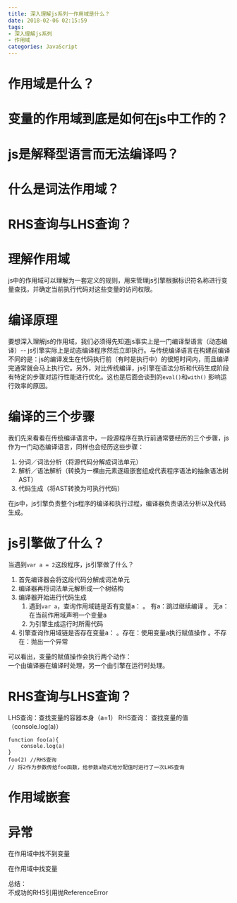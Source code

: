 ```yaml
---
title: 深入理解js系列一作用域是什么？
date: 2018-02-06 02:15:59
tags:
- 深入理解js系列
- 作用域
categories: JavaScript
---
```


# 作用域是什么？
# 变量的作用域到底是如何在js中工作的？
# js是解释型语言而无法编译吗？
# 什么是词法作用域？
# RHS查询与LHS查询？

# 理解作用域
js中的作用域可以理解为一套定义的规则，用来管理js引擎根据标识符名称进行变量查找，并确定当前执行代码对这些变量的访问权限。  

# 编译原理

要想深入理解js的作用域，我们必须得先知道js事实上是一门编译型语言（动态编译）-- js引擎实际上是动态编译程序然后立即执行。与传统编译语言在构建前编译不同的是：js的编译发生在代码执行前（有时是执行中）的很短时间内，而且编译完通常就会马上执行它。另外，对比传统编译，js引擎在语法分析和代码生成阶段有特定的步骤对运行性能进行优化。这也是后面会谈到的`eval()`和`with()` 影响运行效率的原因。


# 编译的三个步骤
我们先来看看在传统编译语言中，一段源程序在执行前通常要经历的三个步骤，js作为一门动态编译语言，同样也会经历这些步骤：
1. 分词／词法分析（将源代码分解成词法单元）
2. 解析／语法解析（转换为一棵由元素逐级嵌套组成代表程序语法的抽象语法树AST）
3. 代码生成（将AST转换为可执行代码）

在js中，js引擎负责整个js程序的编译和执行过程，编译器负责语法分析以及代码生成。

# js引擎做了什么？
当遇到`var a = 2`这段程序，js引擎做了什么？
1. 首先编译器会将这段代码分解成词法单元
2. 编译器再将词法单元解析成一个树结构
3. 编译器开始进行代码生成  
    1. 遇到`var a`，查询作用域链是否有变量a：
        。 有a：跳过继续编译
        。 无a：在当前作用域声明一个变量a
    2. 为引擎生成运行时所需代码    
4. 引擎查询作用域链是否存在变量a：
    。存在：使用变量a执行赋值操作
    。不存在：抛出一个异常

可以看出，变量的赋值操作会执行两个动作：  
一个由编译器在编译时处理，另一个由引擎在运行时处理。  

# RHS查询与LHS查询？
LHS查询：查找变量的容器本身（a=1）
RHS查询： 查找变量的值（console.log(a)）
  

    function foo(a){
        console.log(a)
    }
    foo(2) //RHS查询
    // 将2作为参数传给foo函数，给参数a隐式地分配值时进行了一次LHS查询

# 作用域嵌套
# 异常

在作用域中找不到变量  

在作用域中找变量  

总结：  
不成功的RHS引用抛ReferenceError

